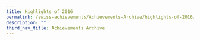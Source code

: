 ```yaml
---
title: Highlights of 2016
permalink: /swiss-achievements/Achievements-Archive/highlights-of-2016/
description: ""
third_nav_title: Achievements Archive
---
```

